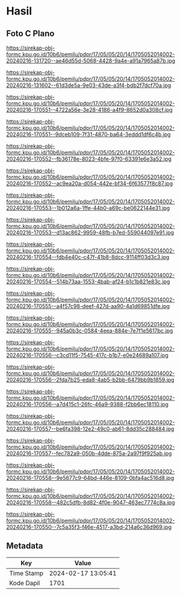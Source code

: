 # Hasil

## Foto C Plano

https://sirekap-obj-formc.kpu.go.id/10b6/pemilu/pdpr/17/05/05/20/14/1705052014002-20240216-131720--ae46d55d-5068-4428-9a4e-a91a7965a87b.jpg

https://sirekap-obj-formc.kpu.go.id/10b6/pemilu/pdpr/17/05/05/20/14/1705052014002-20240216-131602--61d3de5a-9e03-43de-a3f4-bdb2f7dcf70a.jpg

https://sirekap-obj-formc.kpu.go.id/10b6/pemilu/pdpr/17/05/05/20/14/1705052014002-20240216-170551--4722a56e-3e28-4186-a4f9-8652d0a308cf.jpg

https://sirekap-obj-formc.kpu.go.id/10b6/pemilu/pdpr/17/05/05/20/14/1705052014002-20240216-170551--9dceb109-7f31-4870-ba64-3eddd1df6c4b.jpg

https://sirekap-obj-formc.kpu.go.id/10b6/pemilu/pdpr/17/05/05/20/14/1705052014002-20240216-170552--fb36178e-8023-4bfe-97f0-63391e6e3a52.jpg

https://sirekap-obj-formc.kpu.go.id/10b6/pemilu/pdpr/17/05/05/20/14/1705052014002-20240216-170552--ac9ea20a-d054-442e-bf34-6f63577f8c87.jpg

https://sirekap-obj-formc.kpu.go.id/10b6/pemilu/pdpr/17/05/05/20/14/1705052014002-20240216-170553--1b012a6a-1ffe-44b0-a69c-be0622144e31.jpg

https://sirekap-obj-formc.kpu.go.id/10b6/pemilu/pdpr/17/05/05/20/14/1705052014002-20240216-170553--d13ac862-9959-48fb-b7ed-559044097e91.jpg

https://sirekap-obj-formc.kpu.go.id/10b6/pemilu/pdpr/17/05/05/20/14/1705052014002-20240216-170554--fdb4e40c-c47f-41b8-8dcc-9114ff03d3c3.jpg

https://sirekap-obj-formc.kpu.go.id/10b6/pemilu/pdpr/17/05/05/20/14/1705052014002-20240216-170554--514b73aa-1553-4bab-af24-b1c1b821e83c.jpg

https://sirekap-obj-formc.kpu.go.id/10b6/pemilu/pdpr/17/05/05/20/14/1705052014002-20240216-170555--a4f57c98-deef-427d-aa90-4a1d69851dfe.jpg

https://sirekap-obj-formc.kpu.go.id/10b6/pemilu/pdpr/17/05/05/20/14/1705052014002-20240216-170555--945a0b3c-0584-4eea-884e-7e7f1e5617bc.jpg

https://sirekap-obj-formc.kpu.go.id/10b6/pemilu/pdpr/17/05/05/20/14/1705052014002-20240216-170556--c3cd11f5-7545-417c-b1b7-e0e24689a107.jpg

https://sirekap-obj-formc.kpu.go.id/10b6/pemilu/pdpr/17/05/05/20/14/1705052014002-20240216-170556--2fda7b25-eda8-4ab5-b2bb-6479bb9b1859.jpg

https://sirekap-obj-formc.kpu.go.id/10b6/pemilu/pdpr/17/05/05/20/14/1705052014002-20240216-170556--a7d415c1-26fc-46a9-9388-f2bb6ec18110.jpg

https://sirekap-obj-formc.kpu.go.id/10b6/pemilu/pdpr/17/05/05/20/14/1705052014002-20240216-170557--be6fa398-12e2-49c0-ab61-8dd35c288484.jpg

https://sirekap-obj-formc.kpu.go.id/10b6/pemilu/pdpr/17/05/05/20/14/1705052014002-20240216-170557--fec782a9-050b-4dde-875a-2a97f9f925ab.jpg

https://sirekap-obj-formc.kpu.go.id/10b6/pemilu/pdpr/17/05/05/20/14/1705052014002-20240216-170558--9e5677c9-64bd-446e-8109-0bfa4ac516d8.jpg

https://sirekap-obj-formc.kpu.go.id/10b6/pemilu/pdpr/17/05/05/20/14/1705052014002-20240216-170558--482c5dfb-8d82-4f0e-9047-463ec7774c8a.jpg

https://sirekap-obj-formc.kpu.go.id/10b6/pemilu/pdpr/17/05/05/20/14/1705052014002-20240216-170550--7c5a35f3-f46e-4517-a3bd-214a6c36d969.jpg


## Metadata

| Key        | Value               |
| ---------- | ------------------- |
| Time Stamp | 2024-02-17 13:05:41 |
| Kode Dapil | 1701                |



